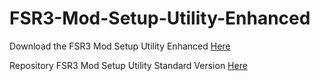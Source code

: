 # FSR3-Mod-Setup-Utility-Enhanced
Download the  FSR3 Mod Setup Utility Enhanced [Here](https://sharemods.com/ukndtihesk7l/FSR3_v1.12.rar.html)

Repository FSR3 Mod Setup Utility Standard Version [Here](https://github.com/P4TOLINO06/FSR3.0-Mod-Setup-Utility)
 
